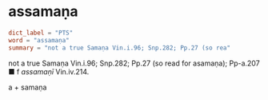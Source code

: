 # assamaṇa

``` toml
dict_label = "PTS"
word = "assamaṇa"
summary = "not a true Samaṇa Vin.i.96; Snp.282; Pp.27 (so rea"
```

not a true Samaṇa Vin.i.96; Snp.282; Pp.27 (so read for asamaṇa); Pp\-a.207  
■ f *assamaṇī* Vin.iv.214.

a \+ samaṇa

